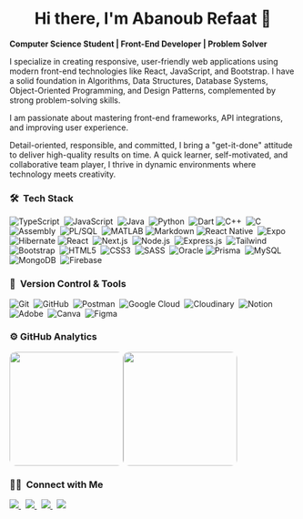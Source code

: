 <div align=center>
  <h1>Hi there, I'm Abanoub Refaat 👋</h1>
</div>
<p>
  <strong>Computer Science Student | Front-End Developer | Problem Solver</strong>
  
  I specialize in creating responsive, user-friendly web applications using modern front-end technologies like React, JavaScript, and Bootstrap. I have a solid foundation in Algorithms, Data Structures, Database Systems, Object-Oriented Programming, and Design Patterns, complemented by strong problem-solving skills.
  
  I am passionate about mastering front-end frameworks, API integrations, and improving user experience.
  
  Detail-oriented, responsible, and committed, I bring a "get-it-done" attitude to deliver high-quality results on time. A quick learner, self-motivated, and collaborative team player, I thrive in dynamic environments where technology meets creativity.
</p>

### 🛠 &nbsp;Tech Stack
![TypeScript](https://img.shields.io/badge/TypeScript-%231E1E1E.svg?style=for-the-badge&logo=typescript&logoColor=%23007ACC)&nbsp;
![JavaScript](https://img.shields.io/badge/JavaScript-%231E1E1E.svg?style=for-the-badge&logo=javascript&logoColor=%23F7DF1E)&nbsp;
![Java](https://img.shields.io/badge/Java-%231E1E1E.svg?style=for-the-badge&logo=openjdk&logoColor=%23ED8B00)&nbsp;
![Python](https://img.shields.io/badge/Python-%231E1E1E.svg?style=for-the-badge&logo=python&logoColor=%23FFD43B)&nbsp;
![Dart](https://img.shields.io/badge/Dart-%231E1E1E.svg?style=for-the-badge&logo=dart&logoColor=%230175C2)
![C++](https://img.shields.io/badge/C++-%231E1E1E.svg?style=for-the-badge&logo=c%2B%2B&logoColor=%2300599C)&nbsp;
![C](https://img.shields.io/badge/C-%231E1E1E.svg?style=for-the-badge&logo=c&logoColor=%2300599C)&nbsp;
![Assembly](https://img.shields.io/badge/Assembly-%231E1E1E.svg?style=for-the-badge&logo=assemblyscript&logoColor=%23FFFFFF)&nbsp;
![PL/SQL](https://img.shields.io/badge/PL%2FSQL-%231E1E1E.svg?style=for-the-badge&logo=oracle&logoColor=%23D33682)&nbsp;
![MATLAB](https://img.shields.io/badge/MATLAB-%231E1E1E.svg?style=for-the-badge&logo=mathworks&logoColor=%23FF5722)
![Markdown](https://img.shields.io/badge/Markdown-%231E1E1E.svg?style=for-the-badge&logo=markdown&logoColor=white)
![React Native](https://img.shields.io/badge/React%20Native-%231E1E1E.svg?style=for-the-badge&logo=react&logoColor=%2361DAFB)&nbsp;
![Expo](https://img.shields.io/badge/Expo-%231E1E1E.svg?style=for-the-badge&logo=expo&logoColor=%23D04A37)&nbsp;
![Hibernate](https://img.shields.io/badge/Hibernate-%231E1E1E.svg?style=for-the-badge&logo=hibernate&logoColor=%238B0000)
![React](https://img.shields.io/badge/React-%231E1E1E.svg?style=for-the-badge&logo=react&logoColor=%2361DAFB)&nbsp;
![Next.js](https://img.shields.io/badge/Next.js-%231E1E1E.svg?style=for-the-badge&logo=next.js&logoColor=white)&nbsp;
![Node.js](https://img.shields.io/badge/Node.js-%231E1E1E.svg?style=for-the-badge&logo=node.js&logoColor=%238CC84B)&nbsp;
![Express.js](https://img.shields.io/badge/Express.js-%231E1E1E.svg?style=for-the-badge&logo=express&logoColor=white)&nbsp;
![Tailwind](https://img.shields.io/badge/Tailwind-%231E1E1E.svg?style=for-the-badge&logo=tailwindcss&logoColor=%2338B2AC)&nbsp;
![Bootstrap](https://img.shields.io/badge/Bootstrap-%231E1E1E.svg?style=for-the-badge&logo=bootstrap&logoColor=%23563D7C)&nbsp;
![HTML5](https://img.shields.io/badge/HTML5-%231E1E1E.svg?style=for-the-badge&logo=html5&logoColor=%23E34F26)&nbsp;
![CSS3](https://img.shields.io/badge/CSS3-%231E1E1E.svg?style=for-the-badge&logo=css3&logoColor=%231572B6)&nbsp;
![SASS](https://img.shields.io/badge/SASS-%231E1E1E.svg?style=for-the-badge&logo=sass&logoColor=%23CC6699)&nbsp;
![Oracle](https://img.shields.io/badge/Oracle-%231E1E1E.svg?style=for-the-badge&logo=oracle&logoColor=%23F80000)
![Prisma](https://img.shields.io/badge/Prisma-%231E1E1E.svg?style=for-the-badge&logo=prisma&logoColor=%230B3442)&nbsp;
![MySQL](https://img.shields.io/badge/MySQL-%231E1E1E.svg?style=for-the-badge&logo=mysql&logoColor=%234479A1)&nbsp;
![MongoDB](https://img.shields.io/badge/MongoDB-%231E1E1E.svg?style=for-the-badge&logo=mongodb&logoColor=%234EA94B)&nbsp;
![Firebase](https://img.shields.io/badge/Firebase-%231E1E1E.svg?style=for-the-badge&logo=firebase&logoColor=%23FFCA28)&nbsp;


### 🧰 &nbsp;Version Control & Tools

![Git](https://img.shields.io/badge/Git-%231E1E1E.svg?style=for-the-badge&logo=git&logoColor=%23F05033)&nbsp;
![GitHub](https://img.shields.io/badge/GitHub-%231E1E1E.svg?style=for-the-badge&logo=github&logoColor=white)&nbsp;
![Postman](https://img.shields.io/badge/Postman-%231E1E1E.svg?style=for-the-badge&logo=postman&logoColor=%23FF6C37)&nbsp;
![Google Cloud](https://img.shields.io/badge/Google%20Cloud-%231E1E1E.svg?style=for-the-badge&logo=google-cloud&logoColor=white)&nbsp;
![Cloudinary](https://img.shields.io/badge/Cloudinary-%231E1E1E.svg?style=for-the-badge&logo=cloudinary&logoColor=%230074FF)&nbsp;
![Notion](https://img.shields.io/badge/Notion-%231E1E1E.svg?style=for-the-badge&logo=notion&logoColor=white)&nbsp;
![Adobe](https://img.shields.io/badge/Adobe-%231E1E1E.svg?style=for-the-badge&logo=adobe&logoColor=%23FF0000)&nbsp;
![Canva](https://img.shields.io/badge/Canva-%231E1E1E.svg?style=for-the-badge&logo=Canva&logoColor=%2300C4CC)&nbsp;
![Figma](https://img.shields.io/badge/Figma-%231E1E1E.svg?style=for-the-badge&logo=figma&logoColor=%23F24E1E)&nbsp;

### ⚙️ GitHub Analytics

<table style="border-radius: 10px; overflow: hidden; border-collapse: separate; border-spacing: 0;">
  <tr border="0">
    <td style="border: none; padding: 0;">
      <img height="200" src="https://github-readme-stats-eight-theta.vercel.app/api?username=abanoub-refaat&show_icons=true&theme=vision-friendly-dark&include_all_commits=true&count_private=true" style="border-radius: 10px;"/>
    </td>
    <td style="border: none; padding: 0;">
      <img height="200" src="https://github-readme-stats-eight-theta.vercel.app/api/top-langs/?username=abanoub-refaat&layout=compact&langs_count=20&theme=vision-friendly-dark&count_private=true&hide=m,HTML,CSS" style="border-radius: 10px;"/>
    </td>
  </tr>
</table>

### 🤝🏻 &nbsp;Connect with Me

<p align="left">
<a href="mailto:abanoubref3at18@gmail.com">
  <img src="https://img.shields.io/badge/Gmail-%231F1F1F?style=for-the-badge&logo=gmail&logoColor=%23D44638"/>
</a>&nbsp;
<a href="https://github.com/abanoub-refaat">
  <img src="https://img.shields.io/badge/GitHub-%231F1F1F.svg?style=for-the-badge&logo=github&logoColor=white"/>
</a>&nbsp;
<a href="https://www.linkedin.com/in/abanoubrefaat/">
  <img src="https://img.shields.io/badge/LinkedIn-%231F1F1F.svg?style=for-the-badge&logo=linkedin&logoColor=%230A66C2"/>
</a>&nbsp;
<a href="https://www.facebook.com/abanoub.refaat.94">
  <img src="https://img.shields.io/badge/Facebook-%231F1F1F.svg?style=for-the-badge&logo=facebook&logoColor=%231877F2"/>
</a>

</p>

